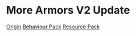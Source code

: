 # More Armors V2 Update
[Origin](https://mcpedl.com/more-armors-addon/)
[Behaviour Pack](https://www.mediafire.com/file/mrxz985524nhrm9/More_Armors_Behavior_v2.mcpack/file)
[Resource Pack](https://www.mediafire.com/file/so486niglyabfay/More_Armors_Resource_v2.mcpack/file)